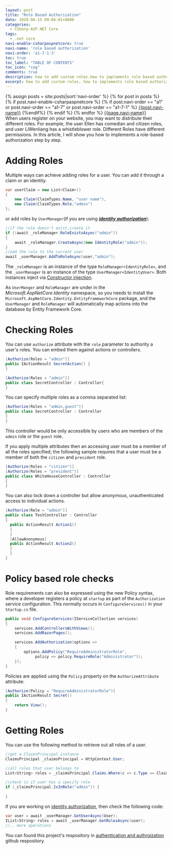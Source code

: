```yaml
---
layout: post
title: "Role Based Authorization"
date: 2020-06-15 09:04:01+0800
categories:
  - CSharp-ASP.NET Core
tags:
  - .net core
navi-enable-csharpaspnetcore: true
navi-name: 'role based authorization'
navi-order: 'a1-7-1-3'
toc: true
toc_label: "TABLE OF CONTENTS"
toc_icon: "cog"
comments: true
description: how to add custom roles.how to implements role based authorization.
excerpt: how to add custom roles. how to implements role based authorization.
---
```

<!--navigation bar-->
<div class='navi-link-container'>
  {% assign posts = site.posts|sort:'navi-order' %}
  {% for post in posts %}
    {% if post.navi-enable-csharpaspnetcore %}
        {% if post.navi-order == "a1" or 
              post.navi-order == "a1-7" or 
              post.navi-order == "a1-7-1" %}
            <a href="{{ site.baseurl }}{{ post.url }}" class='navi-link'>{{post.navi-name}}</a>
        {%endif%}
    {% endif %}
  {% endfor %}
<a class='navi-link' href="">{{page.navi-name}}</a>
</div>
<!--navigation bar-->
When users register on your website, you may want to distribute their different roles. For example, the user Ellen has comedian and citizen roles, and user LiWenliang has a whistleblower role. Different Roles have different permissions. In this article, I will show you how to implements a role-based authorization step by step.

# Adding Roles

Multiple ways can achieve adding roles for a user. You can add it through a claim or an identity.
```c#
var userClaim = new List<Claim>()
{
    new Claim(ClaimTypes.Name, "user name"),
    new Claim(ClaimTypes.Role,"admin")
};
```
or add roles by `UserManager`(if you are using ***[identity authorization][2]***):
```c#
//if the role doesn't exist,create it
if (!await _roleManager.RoleExistsAsync("admin"))
{
    await _roleManager.CreateAsync(new IdentityRole("admin"));
}
//add the role to the current user
await _userManager.AddToRoleAsync(user,"admin");
```
The `_roleManager` is an instance of the type `RoleManager<IdentityRole>`, and the `_userManager` is an instance of the type `UserManager<IdentityUser>`. Both instances inject via [Constructor injection][1].

As `UserManger` and `RoleManager` are under in the *Microsoft.AspNetCore.Identity* namespace, so you needs to install the `Microsoft.AspNetCore.Identity.EntityFrameworkCore` package, and the `UserManager` and `RoleManager` will automatically map actions into the database by Entity Framework Core. 

# Checking Roles

You can use `authorize` attribute with the `role` parameter to authority a user's roles. You can embed them against actions or controllers.

```c#
[Authorize(Roles = "admin")]
public IActionResult SecretAction() {
}

[Authorize(Roles = "admin")]
public class SecretController : Controller{
}
```

You can specify multiple roles as a comma separated list:
```c#
[Authorize(Roles = "admin,guest")]
public class SecretController : Controller
{
}
```
This controller would be only accessible by users who are members of the `admin` role or the `guest` role.

If you apply multiple attributes then an accessing user must be a member of all the roles specified; the following sample requires that a user must be a member of both the `citizen` and `president` role.
```c#
[Authorize(Roles = "citizen")]
[Authorize(Roles = "president")]
public class WhiteHouseController : Controller
{
}
```

You can also lock down a controller but allow anonymous, unauthenticated access to individual actions.

```c#
[Authorize(Role = "admin")]
public class TestController : Controller
{
  public ActionResult Action1()
  {
  }
  [AllowAnonymous]
  public ActionResult Action2()
  {
  }
}
```

# Policy based role checks
Role requirements can also be expressed using the new Policy syntax, where a developer registers a policy at `startup` as part of the `Authorization` service configuration. This normally occurs in `ConfigureServices()` in your `Startup.cs` file.
```c#
public void ConfigureServices(IServiceCollection services)
{
    services.AddControllersWithViews();
    services.AddRazorPages();

    services.AddAuthorization(options =>
    {
        options.AddPolicy("RequireAdministratorRole",
             policy => policy.RequireRole("Administrator"));
    });
}
```
Policies are applied using the `Policy` property on the `AuthorizeAttribute` attribute:
```c#
[Authorize(Policy = "RequireAdministratorRole")]
public IActionResult Secret()
{
    return View();
}
```

# Getting Roles
You can use the following method to retrieve out all roles of a user.
```c#
//get a ClaimsPrincipal instance
ClaimsPrincipal _claimsPrincipal = HttpContext.User;

//all roles that user belongs to
List<String> roles = _claimsPrincipal.Claims.Where(c => c.Type == ClaimTypes.Role).Select(s=>s.Value).ToList();

//check is if user has a specify role
if (_claimsPrincipal.IsInRole("admin")) { 
    
}
```

If you are working on [identity authorization][2], then check the following code:
```c#
var user = await _userManager.GetUserAsync(User);
IList<String> roles = await _userManager.GetRolesAsync(user);
//.. more operations
```

You can found this project's respository in [authentication and authroization][3] github respository.


[1]: https://voltwu.github.io/blog/csharp-ef/2020/02/28/Entitiy-Framework-Tutorial/
[2]: https://voltwu.github.io/blog/csharp-asp.net%20core/2020/06/09/aspnetcore-identity/
[3]: https://github.com/voltwu/C-Sharp-Web-Net-Core-authentication-and-authorization
